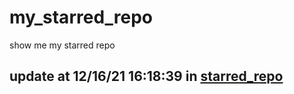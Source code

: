 # my_starred_repo
show me my starred repo

update at 12/16/21 16:18:39 in [starred_repo](./index.html)
---

